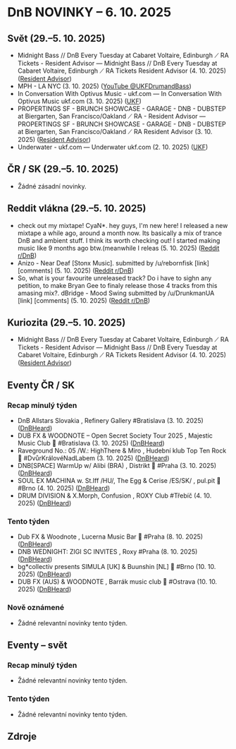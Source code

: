 # DnB NOVINKY – 6. 10. 2025

## Svět (29.–5. 10. 2025)

* Midnight Bass // DnB Every Tuesday at Cabaret Voltaire, Edinburgh ⟋ RA Tickets - Resident Advisor — Midnight Bass // DnB Every Tuesday at Cabaret Voltaire, Edinburgh ⟋ RA Tickets Resident Advisor (4. 10. 2025) ([Resident Advisor][1])
* MPH - LA NYC (3. 10. 2025) ([YouTube @UKFDrumandBass][2])
* In Conversation With Optivus Music - ukf.com — In Conversation With Optivus Music ukf.com (3. 10. 2025) ([UKF][3])
* PROPERTINGS SF - BRUNCH SHOWCASE - GARAGE - DNB - DUBSTEP at Biergarten, San Francisco/Oakland ⟋ RA - Resident Advisor — PROPERTINGS SF - BRUNCH SHOWCASE - GARAGE - DNB - DUBSTEP at Biergarten, San Francisco/Oakland ⟋ RA Resident Advisor (3. 10. 2025) ([Resident Advisor][4])
* Underwater - ukf.com — Underwater ukf.com (2. 10. 2025) ([UKF][5])

## ČR / SK (29.–5. 10. 2025)

* Žádné zásadní novinky.

## Reddit vlákna (29.–5. 10. 2025)

* check out my mixtape! CyaN*. hey guys, I'm new here! I released a new mixtape a while ago, around a month now. Its basically a mix of trance DnB and ambient stuff. I think its worth checking out! I started making music like 9 months ago btw.(meanwhile I releas (5. 10. 2025) ([Reddit r/DnB][6])
* Anizo - Near Deaf [Stonx Music]. submitted by /u/rebornfisk [link] [comments] (5. 10. 2025) ([Reddit r/DnB][7])
* So, what is your favourite unreleased track? Do i have to sighn any petition, to make Bryan Gee to finaly release those 4 tracks from this amasing mix?. dBridge - Mood Swing submitted by /u/DrunkmanUA [link] [comments] (5. 10. 2025) ([Reddit r/DnB][8])

## Kuriozita (29.–5. 10. 2025)

* Midnight Bass // DnB Every Tuesday at Cabaret Voltaire, Edinburgh ⟋ RA Tickets - Resident Advisor — Midnight Bass // DnB Every Tuesday at Cabaret Voltaire, Edinburgh ⟋ RA Tickets Resident Advisor (4. 10. 2025) ([Resident Advisor][1])

## Eventy ČR / SK

### Recap minulý týden
* DnB Allstars Slovakia , Refinery Gallery #Bratislava (3. 10. 2025) ([DnBHeard][9])
* DUB FX & WOODNOTE – Open Secret Society Tour 2025 , Majestic Music Club 👑 #Bratislava (3. 10. 2025) ([DnBHeard][10])
* Raveground No.: 05 /W.: HighThere & Miro , Hudební klub Top Ten Rock 👑 #DvůrKrálovéNadLabem (3. 10. 2025) ([DnBHeard][11])
* DNB[SPACE] WarmUp w/ Alibi (BRA) , Distrikt 👑 #Praha (3. 10. 2025) ([DnBHeard][12])
* SOUL EX MACHINA w. St.Iff /HU/, The Egg & Cerise /ES/SK/ , pul.pit 👑 #Brno (4. 10. 2025) ([DnBHeard][13])
* DRUM DIVISION & X.Morph, Confusion , ROXY Club #Třebíč (4. 10. 2025) ([DnBHeard][14])

### Tento týden
* Dub FX & Woodnote , Lucerna Music Bar 👑 #Praha (8. 10. 2025) ([DnBHeard][15])
* DNB WEDNIGHT: ZIGI SC INVITES , Roxy #Praha (8. 10. 2025) ([DnBHeard][16])
* bg*collectiv presents SIMULA [UK] & Buunshin [NL] 👑 #Brno (10. 10. 2025) ([DnBHeard][17])
* DUB FX (AUS) & WOODNOTE , Barrák music club 👑 #Ostrava (10. 10. 2025) ([DnBHeard][18])

### Nově oznámené
* Žádné relevantní novinky tento týden.

## Eventy – svět

### Recap minulý týden
* Žádné relevantní novinky tento týden.

### Tento týden
* Žádné relevantní novinky tento týden.



## Zdroje

[1]: https://news.google.com/rss/articles/CBMiQkFVX3lxTFBiQjRkU1hFWmc4WGtEOEFnc3NDdlFFcXVId3RoVmQ4MmFLMXFBSHFnbnFKWW9nMFpFX042NXNEdmxVQQ?oc=5
[2]: https://www.youtube.com/watch?v=AQh5IrZaSmM
[3]: https://news.google.com/rss/articles/CBMiZ0FVX3lxTE5FMmhYampteVl0M09wbWlkTHFTOWcyalhsV0xzbjB0b3JJX3pmbHhWQ2stRDlyUEUxaEtJSnBHSVVieldrWmlJQ19DLWYxQnF6a2lSdWdjZm5PMWItckdCb1ROQ2VHOGs?oc=5
[4]: https://news.google.com/rss/articles/CBMiQkFVX3lxTE41LWtvVlAwcFFxRkNtVXBrWTlrelA3YlQwVV85aDFBOVN5R2pJSjl3cDh2SkZlem9XdGliQ2NLYXI2UQ?oc=5
[5]: https://news.google.com/rss/articles/CBMiVkFVX3lxTE9zSEk3LTVsWDRuVXhhaEZlOHhHZG5RcVZBc0o0UkluODF4SUhEaFRqb0cwZml4TW83azRmdGgxVk4yYUlHU05XY3UtZzNaTGYxMDJFYVV3?oc=5
[6]: https://old.reddit.com/r/DnB/comments/1nz16ss/check_out_my_mixtape_cyan/
[7]: https://old.reddit.com/r/DnB/comments/1nz11h2/anizo_near_deaf_stonx_music/
[8]: https://old.reddit.com/r/DnB/comments/1nyu3gd/so_what_is_your_favourite_unreleased_track_do_i/
[9]: https://www.facebook.com/events/596313289914838/
[10]: https://www.facebook.com/events/1156217052705624/
[11]: https://www.facebook.com/events/1047125623960138/
[12]: https://www.facebook.com/events/1263530458853196/
[13]: https://www.facebook.com/events/4258633397693922/
[14]: https://www.facebook.com/events/10077390125696151/
[15]: https://www.facebook.com/events/850359810561725/
[16]: https://www.facebook.com/events/783945167835687/
[17]: https://www.facebook.com/events/1032664542142904/
[18]: https://www.facebook.com/events/1731493187715722/
